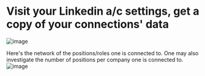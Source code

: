 
# Visit your Linkedin a/c settings, get a copy of your connections' data

![image](https://user-images.githubusercontent.com/73946741/146876316-9ddc3650-df98-40d1-af25-faf8f5f8dbf0.png)

Here's the network of the positions/roles one is connected to. One may also investigate the number of positions per company one is connected to.
![image](https://user-images.githubusercontent.com/73946741/146900500-6ab7a01c-794b-41f4-b579-9c50d39e2dc9.png)


